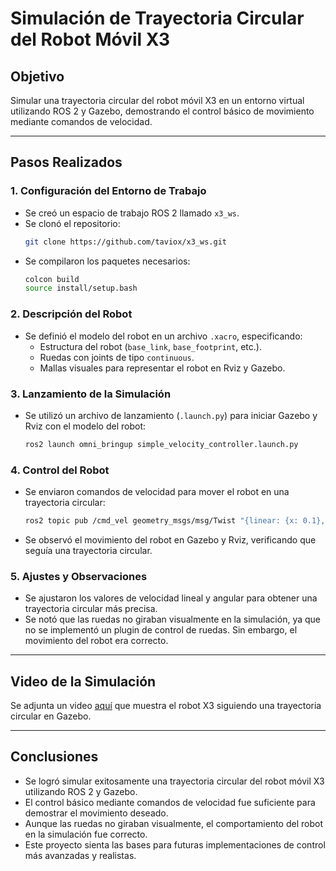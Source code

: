 
# Simulación de Trayectoria Circular del Robot Móvil X3

## Objetivo

Simular una trayectoria circular del robot móvil X3 en un entorno virtual utilizando ROS 2 y Gazebo, demostrando el control básico de movimiento mediante comandos de velocidad.

---

##  Pasos Realizados

### 1. Configuración del Entorno de Trabajo

- Se creó un espacio de trabajo ROS 2 llamado `x3_ws`.
- Se clonó el repositorio:  
  ```bash
  git clone https://github.com/taviox/x3_ws.git
  ```
- Se compilaron los paquetes necesarios:
  ```bash
  colcon build
  source install/setup.bash
  ```

### 2. Descripción del Robot

- Se definió el modelo del robot en un archivo `.xacro`, especificando:
  - Estructura del robot (`base_link`, `base_footprint`, etc.).
  - Ruedas con joints de tipo `continuous`.
  - Mallas visuales para representar el robot en Rviz y Gazebo.

### 3. Lanzamiento de la Simulación

- Se utilizó un archivo de lanzamiento (`.launch.py`) para iniciar Gazebo y Rviz con el modelo del robot:
  ```bash
  ros2 launch omni_bringup simple_velocity_controller.launch.py
  ```

### 4. Control del Robot

- Se enviaron comandos de velocidad para mover el robot en una trayectoria circular:
  ```bash
  ros2 topic pub /cmd_vel geometry_msgs/msg/Twist "{linear: {x: 0.1}, angular: {z: 0.2}}"
  ```
- Se observó el movimiento del robot en Gazebo y Rviz, verificando que seguía una trayectoria circular.

### 5. Ajustes y Observaciones

- Se ajustaron los valores de velocidad lineal y angular para obtener una trayectoria circular más precisa.
- Se notó que las ruedas no giraban visualmente en la simulación, ya que no se implementó un plugin de control de ruedas. Sin embargo, el movimiento del robot era correcto.

---

##  Video de la Simulación

Se adjunta un video [aquí](https://drive.google.com/file/d/1__XXZ5eXunOfsvB428ExPHfWK_q-WWGe/view?usp=drive_link)  que muestra el robot X3 siguiendo una trayectoria circular en Gazebo.

---

##  Conclusiones

- Se logró simular exitosamente una trayectoria circular del robot móvil X3 utilizando ROS 2 y Gazebo.
- El control básico mediante comandos de velocidad fue suficiente para demostrar el movimiento deseado.
- Aunque las ruedas no giraban visualmente, el comportamiento del robot en la simulación fue correcto.
- Este proyecto sienta las bases para futuras implementaciones de control más avanzadas y realistas.

